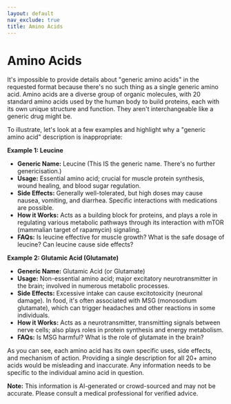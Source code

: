 ```yaml
---
layout: default
nav_exclude: true
title: Amino Acids
---
```


# Amino Acids

It's impossible to provide details about "generic amino acids" in the requested format because there's no such thing as a single generic amino acid.  Amino acids are a diverse group of organic molecules, with 20 standard amino acids used by the human body to build proteins, each with its own unique structure and function.  They aren't interchangeable like a generic drug might be.

To illustrate, let's look at a few examples and highlight why a "generic amino acid" description is inappropriate:

**Example 1:  Leucine**

* **Generic Name:**  Leucine (This IS the generic name. There's no further genericisation.)
* **Usage:** Essential amino acid; crucial for muscle protein synthesis, wound healing, and blood sugar regulation.
* **Side Effects:** Generally well-tolerated, but high doses may cause nausea, vomiting, and diarrhea.  Specific interactions with medications are possible.
* **How it Works:**  Acts as a building block for proteins, and plays a role in regulating various metabolic pathways through its interaction with mTOR (mammalian target of rapamycin) signaling.
* **FAQs:**  Is leucine effective for muscle growth? What is the safe dosage of leucine? Can leucine cause side effects?

**Example 2:  Glutamic Acid (Glutamate)**

* **Generic Name:** Glutamic Acid (or Glutamate)
* **Usage:**  Non-essential amino acid; major excitatory neurotransmitter in the brain; involved in numerous metabolic processes.
* **Side Effects:**  Excessive intake can cause excitotoxicity (neuronal damage).  In food, it's often associated with MSG (monosodium glutamate), which can trigger headaches and other reactions in some individuals.
* **How it Works:**  Acts as a neurotransmitter, transmitting signals between nerve cells; also plays roles in protein synthesis and energy metabolism.
* **FAQs:** Is MSG harmful?  What is the role of glutamate in the brain?


As you can see, each amino acid has its own specific uses, side effects, and mechanism of action.  Providing a single description for all 20+ amino acids would be misleading and inaccurate.  Any information needs to be specific to the individual amino acid in question.


**Note:** This information is AI-generated or crowd-sourced and may not be accurate. Please consult a medical professional for verified advice.